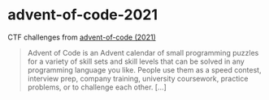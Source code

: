 # advent-of-code-2021

CTF challenges from [advent-of-code (2021)](https://adventofcode.com/2021)

> Advent of Code is an Advent calendar of small programming puzzles for a variety of skill sets and skill levels that can be solved in any programming language you like. People use them as a speed contest, interview prep, company training, university coursework, practice problems, or to challenge each other. [...]
